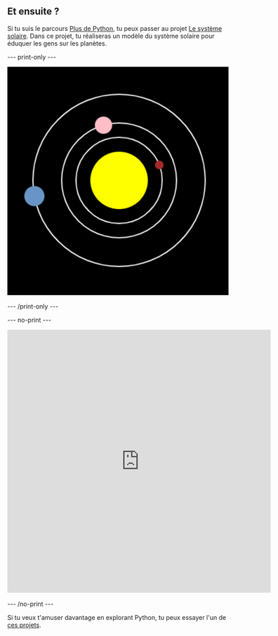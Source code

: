 ## Et ensuite ?

Si tu suis le parcours [Plus de Python](https://projects.raspberrypi.org/en/pathways/more-python), tu peux passer au projet [Le système solaire](https://projects.raspberrypi.org/en/projects/solar-system-simulator/). Dans ce projet, tu réaliseras un modèle du système solaire pour éduquer les gens sur les planètes.

--- print-only ---

![Le projet de système solaire.](images/solar_system_simulator.png)

--- /print-only ---

--- no-print ---

<iframe src="https://editor.raspberrypi.org/en/embed/viewer/solar-system-example" width="600" height="600" frameborder="0" marginwidth="0" marginheight="0" allowfullscreen>
</iframe>

--- /no-print ---

Si tu veux t'amuser davantage en explorant Python, tu peux essayer l'un de [ces projets](https://projects.raspberrypi.org/en/projects?software%5B%5D=python).
